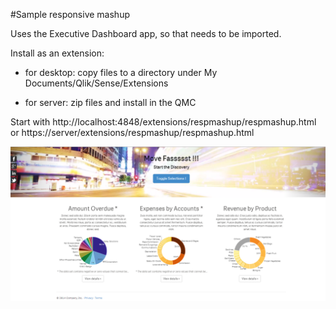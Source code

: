 #Sample responsive mashup

Uses the Executive Dashboard app, so that needs to be imported.

Install as an extension:

- for desktop: copy files to a directory under My Documents/Qlik/Sense/Extensions

- for server: zip files and install in the QMC

Start with http://localhost:4848/extensions/respmashup/respmashup.html 
or https://server/extensions/respmashup/respmashup.html

![](mashupsBS.png)